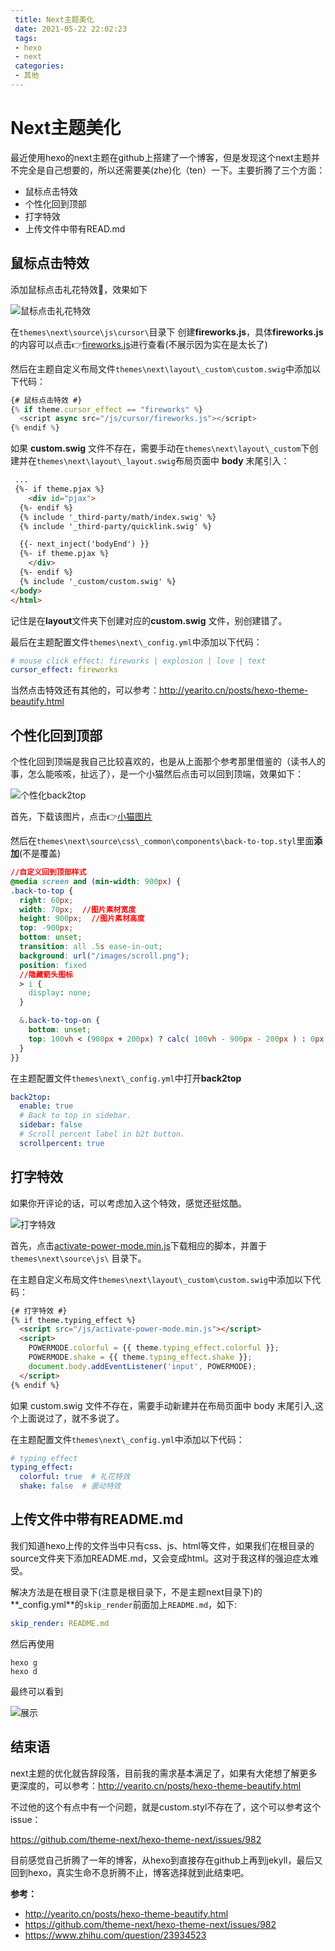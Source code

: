 ```yaml
---
 title: Next主题美化
 date: 2021-05-22 22:02:23 
 tags: 
 - hexo
 - next
 categories:
 - 其他 
---
```

# Next主题美化

最近使用hexo的next主题在github上搭建了一个博客，但是发现这个next主题并不完全是自己想要的，所以还需要美(zhe)化（ten）一下。主要折腾了三个方面：

* 鼠标点击特效
* 个性化回到顶部
* 打字特效
* 上传文件中带有READ.md

<!--more-->

## 鼠标点击特效

添加鼠标点击礼花特效🎉，效果如下

![鼠标点击礼花特效](https://cdn.jsdelivr.net/gh/bugcat9/blog-image-bed@main/others/鼠标点击礼花特效.gif)

在`themes\next\source\js\cursor\`目录下 创建**fireworks.js**，具体**fireworks.js**的内容可以点击👉[fireworks.js](https://github.com/bugcat9/hexo-theme-next/blob/master/source/js/cursor/fireworks.js)进行查看(不展示因为实在是太长了)

然后在主题自定义布局文件`themes\next\layout\_custom\custom.swig`中添加以下代码：

```javascript
{# 鼠标点击特效 #}
{% if theme.cursor_effect == "fireworks" %}
  <script async src="/js/cursor/fireworks.js"></script>
{% endif %}
```

如果 **custom.swig** 文件不存在，需要手动在`themes\next\layout\_custom`下创建并在`themes\next\layout\_layout.swig`布局页面中 **body** 末尾引入：

```html
 ...
 {%- if theme.pjax %}
    <div id="pjax">
  {%- endif %}
  {% include '_third-party/math/index.swig' %}
  {% include '_third-party/quicklink.swig' %}

  {{- next_inject('bodyEnd') }}
  {%- if theme.pjax %}
    </div>
  {%- endif %}
  {% include '_custom/custom.swig' %}
</body>
</html>
```

记住是在**layout**文件夹下创建对应的**custom.swig** 文件，别创建错了。

最后在主题配置文件`themes\next\_config.yml`中添加以下代码：

```yaml
# mouse click effect: fireworks | explosion | love | text
cursor_effect: fireworks
```

当然点击特效还有其他的，可以参考：http://yearito.cn/posts/hexo-theme-beautify.html

## 个性化回到顶部

个性化回到顶端是我自己比较喜欢的，也是从上面那个参考那里借鉴的（读书人的事，怎么能咳咳，扯远了），是一个小猫然后点击可以回到顶端，效果如下：

![个性化back2top](https://cdn.jsdelivr.net/gh/bugcat9/blog-image-bed@main/others/个性化back2top.gif)

首先，下载该图片，点击👉[小猫图片](https://github.com/bugcat9/hexo-theme-next/blob/master/source/images/scroll.png)

然后在`themes\next\source\css\_common\components\back-to-top.styl`里面**添加**(不是覆盖)

```css
//自定义回到顶部样式
@media screen and (min-width: 900px) {
.back-to-top {
  right: 60px;
  width: 70px;  //图片素材宽度
  height: 900px;  //图片素材高度
  top: -900px;
  bottom: unset;
  transition: all .5s ease-in-out;
  background: url("/images/scroll.png");
  position: fixed
  //隐藏箭头图标
  > i {
    display: none;
  }

  &.back-to-top-on {
    bottom: unset;
    top: 100vh < (900px + 200px) ? calc( 100vh - 900px - 200px ) : 0px;
  }
}}
```

在主题配置文件`themes\next\_config.yml`中打开**back2top**

```yaml
back2top:
  enable: true
  # Back to top in sidebar.
  sidebar: false
  # Scroll percent label in b2t button.
  scrollpercent: true
```

## 打字特效

如果你开评论的话，可以考虑加入这个特效，感觉还挺炫酷。

![打字特效](https://cdn.jsdelivr.net/gh/bugcat9/blog-image-bed@main/others/打字特效.gif)

首先，点击[activate-power-mode.min.js](https://github.com/bugcat9/hexo-theme-next/blob/master/source/js/activate-power-mode.min.js)下载相应的脚本，并置于 `themes\next\source\js\` 目录下。

在主题自定义布局文件`themes\next\layout\_custom\custom.swig`中添加以下代码：

```html
{# 打字特效 #}
{% if theme.typing_effect %}
  <script src="/js/activate-power-mode.min.js"></script>
  <script>
    POWERMODE.colorful = {{ theme.typing_effect.colorful }};
    POWERMODE.shake = {{ theme.typing_effect.shake }};
    document.body.addEventListener('input', POWERMODE);
  </script>
{% endif %}
```

如果 custom.swig 文件不存在，需要手动新建并在布局页面中 body 末尾引入,这个上面说过了，就不多说了。

在主题配置文件`themes\next\_config.yml`中添加以下代码：

```yaml
# typing effect
typing_effect:
  colorful: true  # 礼花特效
  shake: false  # 震动特效
```

## 上传文件中带有README.md

我们知道hexo上传的文件当中只有css、js、html等文件，如果我们在根目录的source文件夹下添加README.md，又会变成html。这对于我这样的强迫症太难受。

解决方法是在根目录下(注意是根目录下，不是主题next目录下)的**_config.yml**的`skip_render`前面加上`README.md`，如下:

```yaml
skip_render: README.md
```

然后再使用

```
hexo g
hexo d
```

最终可以看到

![展示](https://cdn.jsdelivr.net/gh/bugcat9/blog-image-bed@main/others/image-20210522214004389.png)



## 结束语

next主题的优化就告辞段落，目前我的需求基本满足了，如果有大佬想了解更多更深度的，可以参考：http://yearito.cn/posts/hexo-theme-beautify.html

不过他的这个有点中有一个问题，就是custom.styl不存在了，这个可以参考这个issue：

https://github.com/theme-next/hexo-theme-next/issues/982



目前感觉自己折腾了一年的博客，从hexo到直接存在github上再到jekyll，最后又回到hexo，真实生命不息折腾不止，博客选择就到此结束吧。

**参考：**

* http://yearito.cn/posts/hexo-theme-beautify.html
* https://github.com/theme-next/hexo-theme-next/issues/982
* https://www.zhihu.com/question/23934523

